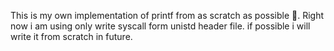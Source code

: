 This is my own implementation of printf from as scratch as possible 🙂.
Right now i am using only write syscall form unistd header file. if possible i will write it from scratch in future.
